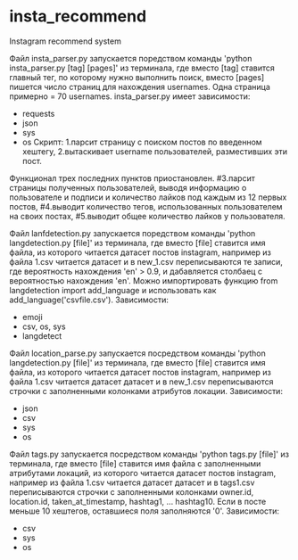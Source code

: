 # insta_recommend
Instagram recommend system

Файл insta_parser.py запускается поредством команды 'python insta_parser.py [tag] [pages]' из терминала, где вместо [tag] ставится главный тег, по которому нужно выполнить поиск, вместо [pages] пишется число страниц для нахождения usernames. Одна страница примерно = 70 usernames.
insta_parser.py имеет зависимости:
- requests
- json
- sys
- os
Скрипт: 
1.парсит страницу с поиском постов по введенном хештегу,
2.вытаскивает username пользователей, разместивших эти пост.

Функционал трех последних пунктов приостановлен.
#3.парсит страницы полученных пользователей, выводя информацию о пользователе и подписи и количество лайков под каждым из 12 первых постов,
#4.выводит количество тегов, использованных пользователем на своих постах,
#5.выводит общее количество лайков у пользователя.


Файл lanfdetection.py запускается поредством команды 'python langdetection.py [file]' из терминала, где вместо [file] ставится имя файла, из которого читается датасет постов instagram, например из файла 1.csv читается датасет и в new_1.csv переписываются те записи, где вероятность нахождения 'en' > 0.9, и дабавляется столбаец с вероятностью нахождения 'en'. Можно импортировать функцию from langdetection import add_language и использовать как add_language('csvfile.csv').
Зависимости:
- emoji
- csv, os, sys
- langdetect

Файл location_parse.py запускается посредством команды 'python langdetection.py [file]' из терминала, где вместо [file] ставится имя файла, из которого читается датасет постов instagram, например из файла 1.csv читается датасет датасет и в new_1.csv переписываются строчки с заполненными колонками атрибутов локации.
Зависимости:
- json
- csv
- sys
- os

Файл tags.py запускается посредством команды 'python tags.py [file]' из терминала, где вместо [file] ставится имя файла с заполненными атрибутами локаций, из которого читается датасет постов instagram, например из файла 1.csv читается датасет датасет и в tags1.csv переписываются строчки с заполненными колонками owner.id, location.id, taken_at_timestamp, hashtag1, ... hashtag10. Если в посте меньше 10 хештегов, оставшиеся поля заполняются '0'.
Зависимости:
- csv
- sys
- os
